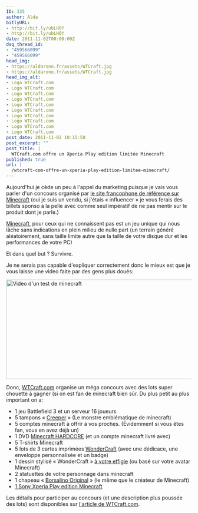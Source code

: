 ```yaml
---
ID: 335
author: Alda
bitlyURL:
- http://bit.ly/ubLH0Y
- http://bit.ly/ubLH0Y
date: 2011-11-02T00:00:00Z
dsq_thread_id:
- "459566099"
- "459566099"
head_img:
- https://aldarone.fr/assets/WTCraft.jpg
- https://aldarone.fr/assets/WTCraft.jpg
head_img_alt:
- Logo WTCraft.com
- Logo WTCraft.com
- Logo WTCraft.com
- Logo WTCraft.com
- Logo WTCraft.com
- Logo WTCraft.com
- Logo WTCraft.com
- Logo WTCraft.com
- Logo WTCraft.com
- Logo WTCraft.com
post_date: 2011-11-02 10:15:50
post_excerpt: ""
post_title: |
  WTCraft.com offre un Xperia Play edition limitée Minecraft
published: true
url: |
  /wtcraft-com-offre-un-xperia-play-edition-limitee-minecraft/
---
```


Aujourd'hui je cède un peu à l'appel du marketing puisque je vais vous parler d'un concours organisé par <a href="http://wtcraft.com/">le site francophone de référence sur Minecraft</a> (oui je suis un vendu, si j'étais « influencer » je vous ferais des billets sponso à la pelle avec comme seul impératif de ne pas mentir sur le produit dont je parle.)

<a href="http://minecraft.net/">Minecraft</a>, pour ceux qui ne connaissent pas est un jeu unique qui nous lâche sans indications en plein milieu de nulle part (un terrain généré aléatoirement, sans taille limite autre que la taille de votre disque dur et les performances de votre PC)

Et dans quel but ? Survivre.

Je ne serais pas capable d'expliquer correctement donc le mieux est que je vous laisse une video faite par des gens plus doués:

<a class="dailymotion" href="http://www.dailymotion.com/video/xgwycj_video-test-minecraft_videogames" title="Video d&#039;un test de minecraft"><img src="https://aldarone.fr/wp-content/uploads/2011/11/MinecraftTest.jpg" alt="Video d&#039;un test de minecraft" title="MinecraftTest" width="540" height="270" class="aligncenter size-full wp-image-337" /></a>

Donc, <a href="http://wtcraft.com/">WTCraft.com</a> organise un méga concours avec des lots super chouette à gagner (si on est fan de minecraft bien sûr. Du plus petit au plus important on a:

<ul>
<li>1 jeu Battlefield 3 et un serveur 16 joueurs</li>
<li>5 tampons « <a class="picture" href="http://d3uwin5q170wpc.cloudfront.net/photo/69584_700b.jpg">Creeper</a> » (Le monstre emblématique de minecraft)</li>
<li>5 comptes minecraft à offrir à vos proches. (Évidemment si vous êtes fan, vous en avez déjà un)</li>
<li>1 DVD <a href="http://www.wtcraft.com/minecraft-hardcore-iplay4you-4438.html">Minecraft HARDCORE</a> (et un compte minecraft livré avec)</li>
<li>5 T-shirts Minecraft</li>
<li>5 lots de 3 cartes imprimées <a href="http://wondercraft.net/?page_id=1640">WonderCraft</a> (avec une dédicace, une enveloppe personnalisée et un badge)</li>
<li>1 dessin stylisé « WonderCraft » <a class="picture" href="http://www.wtcraft.com/wp-content/uploads/2011/10/avatar-samcube1.jpg">à votre effigie</a> (ou basé sur votre avatar Minecraft)</li>
<li>2 statuettes de votre personnage dans minecraft</li>
<li>1 chapeau « <a class="picture" href="http://www.wtcraft.com/wp-content/uploads/2011/11/cheapeau.jpg">Borsalino Original</a> » (le même que le créateur de Minecraft)</li>
<li><a class="picture" href="http://www.wtcraft.com/wp-content/uploads/2011/10/MC_PLAYBundle_Back-633x256.jpg">1 Sony Xperia Play edition Minecraft</a></li>
</ul>

Les détails pour participer au concours (et une description plus poussée des lots) sont disponibles sur <a href="http://www.wtcraft.com/concours-minecraft-xperia-play-a-gagner-6760.html">l'article de WTCraft.com</a>.